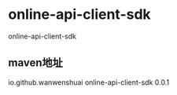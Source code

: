 # online-api-client-sdk
online-api-client-sdk
## maven地址
<dependency>
    <groupId>io.github.wanwenshuai</groupId>
    <artifactId>online-api-client-sdk</artifactId>
    <version>0.0.1</version>
</dependency>


